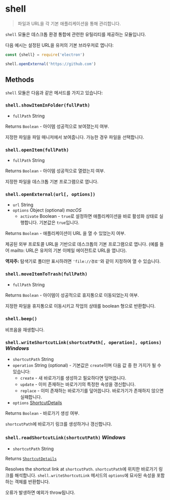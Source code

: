 # shell

> 파일과 URL을 각 기본 애플리케이션을 통해 관리합니다.

`shell` 모듈은 데스크톱 환경 통합에 관련한 유틸리티를 제공하는 모듈입니다.

다음 예시는 설정된 URL을 유저의 기본 브라우저로 엽니다:

```javascript
const {shell} = require('electron')

shell.openExternal('https://github.com')
```

## Methods

`shell` 모듈은 다음과 같은 메서드를 가지고 있습니다:

### `shell.showItemInFolder(fullPath)`

* `fullPath` String

Returns `Boolean` - 아이템 성공적으로 보여졌는지 여부.

지정한 파일을 파일 매니저에서 보여줍니다. 가능한 경우 파일을 선택합니다.

### `shell.openItem(fullPath)`

* `fullPath` String

Returns `Boolean` - 아이템 성공적으로 열렸는지 여부.

지정한 파일을 데스크톱 기본 프로그램으로 엽니다.

### `shell.openExternal(url[, options])`

* `url` String
* `options` Object (optional) _macOS_
  * `activate` Boolean - `true`로 설정하면 애플리케이션을 바로 활성화 상태로
    실행합니다. 기본값은 `true`입니다.

Returns `Boolean` - 애플리케이션이 URL 을 열 수 있었는지 여부.

제공된 외부 프로토콜 URL을 기반으로 데스크톱의 기본 프로그램으로 엽니다. (예를 들어
mailto: URL은 유저의 기본 이메일 에이전트로 URL을 엽니다).

**역자주:** 탐색기로 폴더만 표시하려면 `'file://경로'`와 같이 지정하여 열 수 있습니다.

### `shell.moveItemToTrash(fullPath)`

* `fullPath` String

Returns `Boolean` - 아이템이 성공적으로 휴지통으로 이동되었는지 여부.

지정한 파일을 휴지통으로 이동시키고 작업의 상태를 boolean 형으로 반환합니다.

### `shell.beep()`

비프음을 재생합니다.

### `shell.writeShortcutLink(shortcutPath[, operation], options)` _Windows_

* `shortcutPath` String
* `operation` String (optional) - 기본값은 `create`이며 다음 값 중 한 가지가 될 수
  있습니다:
  * `create` - 새 바로가기를 생성하고 필요하다면 덮어씁니다.
  * `update` - 이미 존재하는 바로가기의 특정한 속성을 갱신합니다.
  * `replace` - 이미 존재하는 바로가기를 덮어씁니다. 바로가기가 존재하지 않으면
    실패합니다.
* `options` [ShortcutDetails](structures/shortcut-details.md)

Returns `Boolean` - 바로가기 생성 여부.

`shortcutPath`에 바로가기 링크를 생성하거나 갱신합니다.

### `shell.readShortcutLink(shortcutPath)` _Windows_

* `shortcutPath` String

Returns [`ShortcutDetails`](structures/shortcut-details.md)

Resolves the shortcut link at `shortcutPath`.
`shortcutPath`에 위치한 바로가기 링크를 해석합니다. `shell.writeShortcutLink`
메서드의 `options`에 묘사된 속성을 포함하는 객체를 반환합니다.

오류가 발생하면 예외가 throw됩니다.
